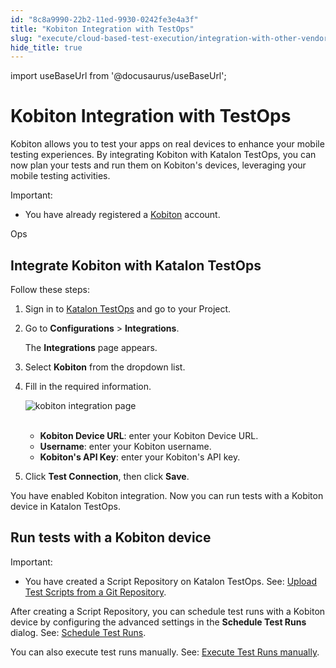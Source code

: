 ```yaml
---
id: "8c8a9990-22b2-11ed-9930-0242fe3e4a3f"
title: "Kobiton Integration with TestOps"
slug: "execute/cloud-based-test-execution/integration-with-other-vendors-for-cloud-execution/kobiton-integration/kobiton-integration-with-testops"
hide_title: true
---
```

import useBaseUrl from '@docusaurus/useBaseUrl';


# <a id="id" class="anchor_top_offset"/><a id="ariaid-title1" class="anchor_top_offset"/>Kobiton Integration with TestOps

<p xmlns="http://www.w3.org/1999/xhtml" className="p">Kobiton allows you to test your apps on real devices to enhance your mobile testing experiences. By integrating Kobiton with Katalon TestOps, you can now plan your tests and run them on Kobiton's devices, leveraging your mobile testing activities.</p> 
<div xmlns="http://www.w3.org/1999/xhtml" className="note important note_important"><span className="note__title">Important:</span> 
  <ul className="ul"><li className="li">You have already registered a <a className="xref j-external-link" href="https://kobiton.com/" target="_blank">Kobiton</a> account.
    </li></ul>Ops
</div>
    

## <a id="id_1" class="anchor_top_offset"/>Integrate Kobiton with Katalon TestOps

    
      
<p xmlns="http://www.w3.org/1999/xhtml" className="p">Follow these steps:</p> 
      
<ol xmlns="http://www.w3.org/1999/xhtml" className="ol">   <li className="li">Sign in to <a className="xref j-external-link" href="https://testops.katalon.io/login" target="_blank">Katalon       TestOps</a> and go to your Project.</li>   <li className="li">     <p className="p">Go to <strong className="ph b">Configurations</strong> &gt;       <strong className="ph b">Integrations</strong>.</p>     <p className="p">The <strong className="ph b">Integrations</strong> page appears.</p>   </li>   <li className="li">     <p className="p">Select <strong className="ph b">Kobiton</strong> from the dropdown list.</p>   </li>   <li className="li">     <p className="p">Fill in the required information.</p>     <p className="p">       <img className="image" src={useBaseUrl("https://github.com/katalon-studio/docs-images/raw/master/katalon-analytics/docs/testops-revamp-oct-kobiton-integration/kobiton-integration-page-fillin-2.png")} alt="kobiton integration page" /><br /><br />     </p>     <ul className="ul">       <li className="li">         <strong className="ph b">Kobiton Device URL</strong>: enter your Kobiton Device         URL.</li>       <li className="li">         <strong className="ph b">Username</strong>: enter your Kobiton username.</li>       <li className="li">         <strong className="ph b">Kobiton's API Key</strong>: enter your Kobiton's API         key.</li>     </ul>   </li>   <li className="li">     <p className="p">Click <strong className="ph b">Test Connection</strong>, then click       <strong className="ph b">Save</strong>.</p>   </li> </ol> 
      
<p xmlns="http://www.w3.org/1999/xhtml" className="p">You have enabled Kobiton integration. Now you can run tests with   a Kobiton device in Katalon TestOps.</p> 
    
  

## <a id="id_2" class="anchor_top_offset"/>Run tests with a Kobiton device

<div xmlns="http://www.w3.org/1999/xhtml" className="note important note_important"><span className="note__title">Important:</span> 
  <ul className="ul"><li className="li">You have created a Script Repository on Katalon TestOps. See: <a className="xref" href="/docs/organize/upload-test-scripts-from-the-git-repository-to-katalon-testops">Upload Test Scripts from a Git Repository</a>.
    </li></ul>
</div>
<p xmlns="http://www.w3.org/1999/xhtml" className="p">After creating a Script Repository, you can schedule test runs with a Kobiton device by configuring the advanced settings in the <strong className="ph b">Schedule Test Runs</strong> dialog. See: <a className="xref" href="/docs/execute/schedule-test-execution/schedule-test-runs-in-testops#id_2">Schedule Test Runs</a>.</p> 
<p xmlns="http://www.w3.org/1999/xhtml" className="p">You can also execute test runs manually. See: <a className="xref" href="/docs/execute/schedule-test-execution/execute-test-runs-manually-in-testops">Execute Test Runs manually</a>.</p> 
